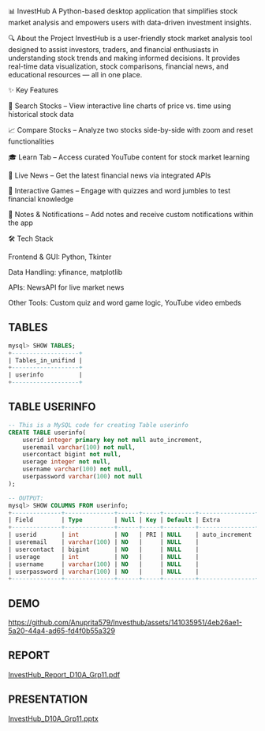 📊 InvestHub
A Python-based desktop application that simplifies stock market analysis and empowers users with data-driven investment insights.

🔍 About the Project
InvestHub is a user-friendly stock market analysis tool designed to assist investors, traders, and financial enthusiasts in understanding stock trends and making informed decisions. It provides real-time data visualization, stock comparisons, financial news, and educational resources — all in one place.

✨ Key Features

🔎 Search Stocks – View interactive line charts of price vs. time using historical stock data

📈 Compare Stocks – Analyze two stocks side-by-side with zoom and reset functionalities

🎓 Learn Tab – Access curated YouTube content for stock market learning

📰 Live News – Get the latest financial news via integrated APIs

🧠 Interactive Games – Engage with quizzes and word jumbles to test financial knowledge

📝 Notes & Notifications – Add notes and receive custom notifications within the app

🛠 Tech Stack

Frontend & GUI: Python, Tkinter

Data Handling: yfinance, matplotlib

APIs: NewsAPI for live market news

Other Tools: Custom quiz and word game logic, YouTube video embeds



## TABLES
```sql
mysql> SHOW TABLES;
+-------------------+
| Tables_in_unifind |
+-------------------+
| userinfo          |
+-------------------+
```
## TABLE USERINFO
```sql
-- This is a MySQL code for creating Table userinfo
CREATE TABLE userinfo(
    userid integer primary key not null auto_increment,
    useremail varchar(100) not null,
    usercontact bigint not null,
    userage integer not null,
    username varchar(100) not null,
    userpassword varchar(100) not null
);

-- OUTPUT:
mysql> SHOW COLUMNS FROM userinfo;
+--------------+--------------+------+-----+---------+----------------+
| Field        | Type         | Null | Key | Default | Extra          |
+--------------+--------------+------+-----+---------+----------------+
| userid       | int          | NO   | PRI | NULL    | auto_increment |
| useremail    | varchar(100) | NO   |     | NULL    |                |
| usercontact  | bigint       | NO   |     | NULL    |                |
| userage      | int          | NO   |     | NULL    |                |
| username     | varchar(100) | NO   |     | NULL    |                |
| userpassword | varchar(100) | NO   |     | NULL    |                |
+--------------+--------------+------+-----+---------+----------------+
```

## DEMO
https://github.com/Anuprita579/Investhub/assets/141035951/4eb26ae1-5a20-44a4-ad65-fd4f0b55a329

## REPORT 
[InvestHub_Report_D10A_Grp11.pdf](https://github.com/Anuprita579/Investhub/files/14920603/InvestHub_Report_D10A_Grp11.pdf)

## PRESENTATION
[InvestHub_D10A_Grp11.pptx](https://github.com/Anuprita579/Investhub/files/14920601/InvestHub_D10A_Grp11.pptx)
